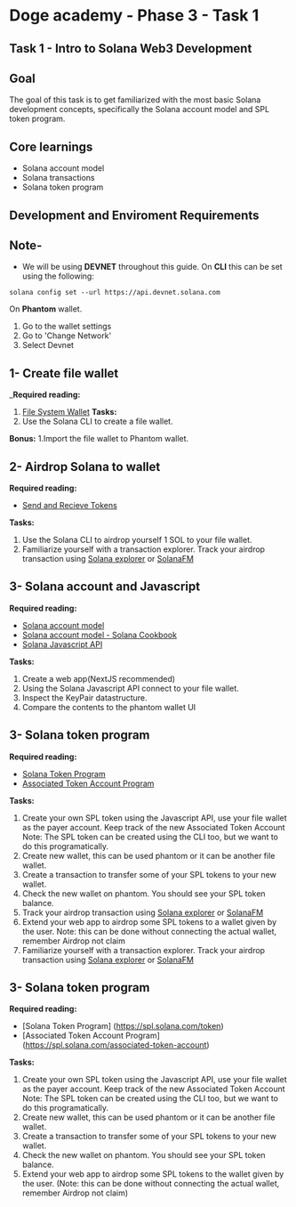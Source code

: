 # Doge academy -  Phase 3 - Task 1

## Task 1 - Intro to Solana Web3 Development

## Goal
The goal of this task is to get familiarized with the most basic Solana development concepts, specifically the Solana account model and SPL token program.

## Core learnings
- Solana account model
- Solana transactions
- Solana token program

## Development and Enviroment Requirements

## Note-
* We will be using __DEVNET__ throughout this guide.
On __CLI__ this can be set using the following:
```
solana config set --url https://api.devnet.solana.com
```

On __Phantom__ wallet.
1. Go to the wallet settings
2. Go to 'Change Network'
3. Select Devnet


## 1- Create file wallet
___Required reading:__
1. [File System Wallet](https://docs.solana.com/wallet-guide/file-system-wallet)
__Tasks:__
1. Use the Solana CLI to create a file wallet.

__Bonus:__
1.Import the file wallet to Phantom wallet.
 
 
## 2- Airdrop Solana to wallet
__Required reading:__
- [Send and Recieve Tokens](https://docs.solana.com/cli/transfer-tokens)

__Tasks:__ 
1. Use the Solana CLI to airdrop yourself 1 SOL to your file wallet.
2. Familiarize yourself with a transaction explorer. Track your airdrop transaction using [Solana explorer](https://explorer.solana.com/) or [SolanaFM](https://solana.fm/)


## 3- Solana account and Javascript
__Required reading:__
 - [Solana account model](https://docs.solana.com/developing/programming-model/accounts)
 - [Solana account model - Solana Cookbook](https://solanacookbook.com/core-concepts/accounts.html#account-model)
 - [Solana Javascript API](https://docs.solana.com/developing/clients/javascript-api#connecting-to-a-wallet)
 
 __Tasks:__
 1. Create a web app(NextJS recommended)
 2. Using the Solana Javascript API connect to your file wallet.
 3. Inspect the KeyPair datastructure.
 4. Compare the contents to the phantom wallet UI

 ## 3- Solana token program
__Required reading:__
 - [Solana Token Program](https://spl.solana.com/token)
 - [Associated Token Account Program](https://spl.solana.com/associated-token-account)
 
 __Tasks:__
 1. Create your own SPL token using the Javascript API, use your file wallet as the payer account. Keep track of the new Associated Token Account
 Note: The SPL token can be created using the CLI too, but we want to do this programatically.
 2. Create new wallet, this can be used phantom or it can be another file wallet.
 2. Create a transaction to transfer some of your SPL tokens to your new wallet.
 3. Check the new wallet on phantom. You should see your SPL token balance.
 4. Track your airdrop transaction using [Solana explorer](https://explorer.solana.com/) or [SolanaFM](https://solana.fm/)
 5. Extend your web app to airdrop some SPL tokens to a wallet given by the user. 
 Note: this can be done without connecting the actual wallet, remember Airdrop not claim
 6. Familiarize yourself with a transaction explorer. Track your airdrop transaction using [Solana explorer](https://explorer.solana.com/) or [SolanaFM](https://solana.fm/)


 ## 3- Solana token program
__Required reading:__
 - [Solana Token Program] (https://spl.solana.com/token)
 - [Associated Token Account Program] (https://spl.solana.com/associated-token-account)
 
 __Tasks:__
 1. Create your own SPL token using the Javascript API, use your file wallet as the payer account. Keep track of the new Associated Token Account
 Note: The SPL token can be created using the CLI too, but we want to do this programatically.
 2. Create new wallet, this can be used phantom or it can be another file wallet.
 2. Create a transaction to transfer some of your SPL tokens to your new wallet.
 3. Check the new wallet on phantom. You should see your SPL token balance.
 4. Extend your web app to airdrop some SPL tokens to the wallet given by the user. (Note: this can be done without connecting the actual wallet, remember Airdrop not claim)

 


